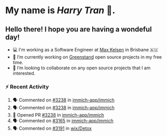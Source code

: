 #  My name is  *Harry Tran* 👋.
## Hello there! I hope you are having a wondeful day! 

- 💻 I'm working as a Software Engineer at [Max Kelsen](https://maxkelsen.com/) in Brisbane 🇦🇺
- 🌱 I’m currently working on [Greenstand](https://github.com/Greenstand) open source projects in my free time.
- 👯 I’m looking to collaborate on any open source projects that I am interested.

### :zap: Recent Activity
<!--START_SECTION:activity-->
1. 🗣 Commented on [#3238](https://github.com/immich-app/immich/pull/3238#issuecomment-1634337843) in [immich-app/immich](https://github.com/immich-app/immich)
2. 🗣 Commented on [#3238](https://github.com/immich-app/immich/pull/3238#issuecomment-1634309689) in [immich-app/immich](https://github.com/immich-app/immich)
3. 💪 Opened PR [#3238](https://github.com/immich-app/immich/pull/3238) in [immich-app/immich](https://github.com/immich-app/immich)
4. 🗣 Commented on [#3165](https://github.com/immich-app/immich/issues/3165#issuecomment-1634219052) in [immich-app/immich](https://github.com/immich-app/immich)
5. 🗣 Commented on [#3191](https://github.com/wix/Detox/issues/3191#issuecomment-1553864187) in [wix/Detox](https://github.com/wix/Detox)
<!--END_SECTION:activity-->

<!--

Here are some ideas to get you started:

- 🔭 I’m currently working on ...
- 🌱 I’m currently learning ...
- 👯 I’m looking to collaborate on ...
- 🤔 I’m looking for help with ...
- 💬 Ask me about ...
- 📫 How to reach me: ...
- 😄 Pronouns: ...
- ⚡ Fun fact: ...
# title 1
## title 2
### title 3
#### title 4
##### title 5
###### title 6

Text that is **bold**, *italic* and ~~strikethrough~~

* [ ] Item 2
   * [x] Sub Item 2b
* [ ] Item 1

1. Item 1
   1. Item 1
1. Item 2

| Column 1 | Column 2 | Column 3 |
| :--- | :---: | ---: |
| Row 1a | Row 1b | Row 1c |
| Row 2a | Row 2b | Row 2c |

This is a [link](https://mlh.io)

this is inline `code`, here is a block of code below 👇

```ts
const name: string = 'Eddie Jaoude';

// log name
console.log(name);
```

> I am a quote to give context

I am normal text talking about the above quote ☝️ 
-->
